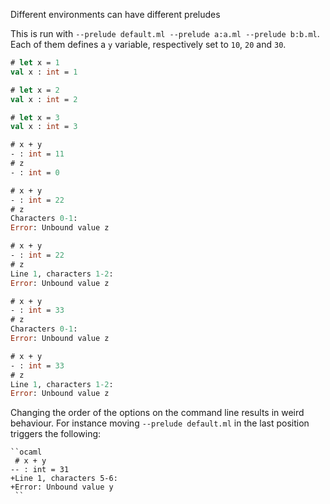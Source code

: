 Different environments can have different preludes

This is run with `--prelude default.ml --prelude a:a.ml --prelude b:b.ml`.
Each of them defines a `y` variable, respectively set to `10`, `20` and `30`.

```ocaml
# let x = 1
val x : int = 1
```

```ocaml env=a
# let x = 2
val x : int = 2
```

```ocaml env=b
# let x = 3
val x : int = 3
```

```ocaml
# x + y
- : int = 11
# z
- : int = 0
```

```ocaml env=a,version<4.08
# x + y
- : int = 22
# z
Characters 0-1:
Error: Unbound value z
```

```ocaml env=a,version>=4.08
# x + y
- : int = 22
# z
Line 1, characters 1-2:
Error: Unbound value z
```

```ocaml env=b,version<4.08
# x + y
- : int = 33
# z
Characters 0-1:
Error: Unbound value z
```

```ocaml env=b,version>=4.08
# x + y
- : int = 33
# z
Line 1, characters 1-2:
Error: Unbound value z
```

Changing the order of the options on the command line results in weird behaviour.
For instance moving `--prelude default.ml` in the last position triggers the following:
```
``ocaml
 # x + y
-- : int = 31
+Line 1, characters 5-6:
+Error: Unbound value y
 ``
```

